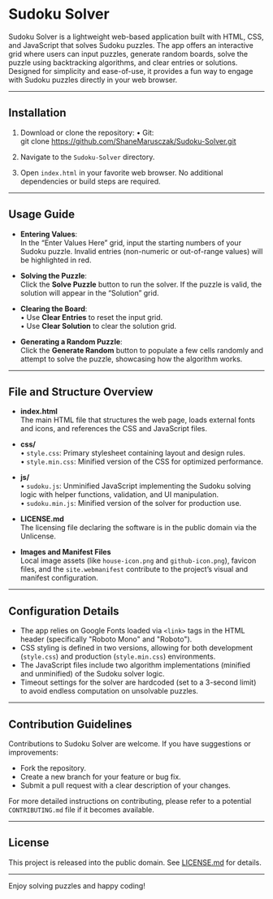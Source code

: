 # Sudoku Solver

Sudoku Solver is a lightweight web-based application built with HTML, CSS, and JavaScript that solves Sudoku puzzles. The app offers an interactive grid where users can input puzzles, generate random boards, solve the puzzle using backtracking algorithms, and clear entries or solutions. Designed for simplicity and ease-of-use, it provides a fun way to engage with Sudoku puzzles directly in your web browser.

---

## Installation

1. Download or clone the repository:
   • Git:  
     git clone https://github.com/ShaneMarusczak/Sudoku-Solver.git

2. Navigate to the `Sudoku-Solver` directory.

3. Open `index.html` in your favorite web browser. No additional dependencies or build steps are required.

---

## Usage Guide

- **Entering Values**:  
  In the “Enter Values Here” grid, input the starting numbers of your Sudoku puzzle. Invalid entries (non-numeric or out-of-range values) will be highlighted in red.

- **Solving the Puzzle**:  
  Click the **Solve Puzzle** button to run the solver. If the puzzle is valid, the solution will appear in the “Solution” grid.

- **Clearing the Board**:  
  • Use **Clear Entries** to reset the input grid.  
  • Use **Clear Solution** to clear the solution grid.

- **Generating a Random Puzzle**:  
  Click the **Generate Random** button to populate a few cells randomly and attempt to solve the puzzle, showcasing how the algorithm works.

---

## File and Structure Overview

- **index.html**  
  The main HTML file that structures the web page, loads external fonts and icons, and references the CSS and JavaScript files.

- **css/**  
  • `style.css`: Primary stylesheet containing layout and design rules.  
  • `style.min.css`: Minified version of the CSS for optimized performance.

- **js/**  
  • `sudoku.js`: Unminified JavaScript implementing the Sudoku solving logic with helper functions, validation, and UI manipulation.  
  • `sudoku.min.js`: Minified version of the solver for production use.

- **LICENSE.md**  
  The licensing file declaring the software is in the public domain via the Unlicense.

- **Images and Manifest Files**  
  Local image assets (like `house-icon.png` and `github-icon.png`), favicon files, and the `site.webmanifest` contribute to the project’s visual and manifest configuration.

---

## Configuration Details

- The app relies on Google Fonts loaded via `<link>` tags in the HTML header (specifically "Roboto Mono" and "Roboto").
- CSS styling is defined in two versions, allowing for both development (`style.css`) and production (`style.min.css`) environments.
- The JavaScript files include two algorithm implementations (minified and unminified) of the Sudoku solver logic.
- Timeout settings for the solver are hardcoded (set to a 3-second limit) to avoid endless computation on unsolvable puzzles.

---

## Contribution Guidelines

Contributions to Sudoku Solver are welcome. If you have suggestions or improvements:
- Fork the repository.
- Create a new branch for your feature or bug fix.
- Submit a pull request with a clear description of your changes.

For more detailed instructions on contributing, please refer to a potential `CONTRIBUTING.md` file if it becomes available.

---

## License

This project is released into the public domain. See [LICENSE.md](./LICENSE.md) for details.

---

Enjoy solving puzzles and happy coding!
